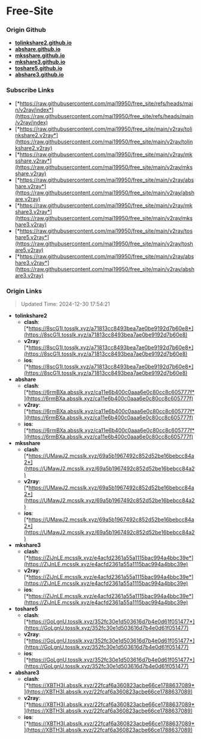 # Free-Site

### Origin Github

- [**tolinkshare2.github.io**](https://github.com/tolinkshare2/tolinkshare2.github.io)
- [**abshare.github.io**](https://github.com/abshare/abshare.github.io)
- [**mksshare.github.io**](https://github.com/mksshare/mksshare.github.io)
- [**mkshare3.github.io**](https://github.com/mkshare3/mkshare3.github.io)
- [**toshare5.github.io**](https://github.com/toshare5/toshare5.github.io)
- [**abshare3.github.io**](https://github.com/abshare3/abshare3.github.io)

### Subscribe Links

- [*https://raw.githubusercontent.com/mai19950/free_site/refs/heads/main/v2ray/index*](https://raw.githubusercontent.com/mai19950/free_site/refs/heads/main/v2ray/index)
- [*https://raw.githubusercontent.com/mai19950/free_site/main/v2ray/tolinkshare2.v2ray*](https://raw.githubusercontent.com/mai19950/free_site/main/v2ray/tolinkshare2.v2ray)
- [*https://raw.githubusercontent.com/mai19950/free_site/main/v2ray/mksshare.v2ray*](https://raw.githubusercontent.com/mai19950/free_site/main/v2ray/mksshare.v2ray)
- [*https://raw.githubusercontent.com/mai19950/free_site/main/v2ray/abshare.v2ray*](https://raw.githubusercontent.com/mai19950/free_site/main/v2ray/abshare.v2ray)
- [*https://raw.githubusercontent.com/mai19950/free_site/main/v2ray/mkshare3.v2ray*](https://raw.githubusercontent.com/mai19950/free_site/main/v2ray/mkshare3.v2ray)
- [*https://raw.githubusercontent.com/mai19950/free_site/main/v2ray/toshare5.v2ray*](https://raw.githubusercontent.com/mai19950/free_site/main/v2ray/toshare5.v2ray)
- [*https://raw.githubusercontent.com/mai19950/free_site/main/v2ray/abshare3.v2ray*](https://raw.githubusercontent.com/mai19950/free_site/main/v2ray/abshare3.v2ray)

### Origin Links

> Updated Time: 2024-12-30 17:54:21

- **tolinkshare2**
  - **clash**: [*https://8scG1I.tosslk.xyz/a71813cc8493bea7ae0be9192d7b60e8*](https://8scG1I.tosslk.xyz/a71813cc8493bea7ae0be9192d7b60e8)
  - **v2ray**: [*https://8scG1I.tosslk.xyz/a71813cc8493bea7ae0be9192d7b60e8*](https://8scG1I.tosslk.xyz/a71813cc8493bea7ae0be9192d7b60e8)
  - **ios**: [*https://8scG1I.tosslk.xyz/a71813cc8493bea7ae0be9192d7b60e8*](https://8scG1I.tosslk.xyz/a71813cc8493bea7ae0be9192d7b60e8)
- **abshare**
  - **clash**: [*https://6rmBXa.absslk.xyz/ca11e6b400c0aaa6e0c80cc8c605777f*](https://6rmBXa.absslk.xyz/ca11e6b400c0aaa6e0c80cc8c605777f)
  - **v2ray**: [*https://6rmBXa.absslk.xyz/ca11e6b400c0aaa6e0c80cc8c605777f*](https://6rmBXa.absslk.xyz/ca11e6b400c0aaa6e0c80cc8c605777f)
  - **ios**: [*https://6rmBXa.absslk.xyz/ca11e6b400c0aaa6e0c80cc8c605777f*](https://6rmBXa.absslk.xyz/ca11e6b400c0aaa6e0c80cc8c605777f)
- **mksshare**
  - **clash**: [*https://UMawJ2.mcsslk.xyz/69a5b1967492c852d52be16bebcc84a2*](https://UMawJ2.mcsslk.xyz/69a5b1967492c852d52be16bebcc84a2)
  - **v2ray**: [*https://UMawJ2.mcsslk.xyz/69a5b1967492c852d52be16bebcc84a2*](https://UMawJ2.mcsslk.xyz/69a5b1967492c852d52be16bebcc84a2)
  - **ios**: [*https://UMawJ2.mcsslk.xyz/69a5b1967492c852d52be16bebcc84a2*](https://UMawJ2.mcsslk.xyz/69a5b1967492c852d52be16bebcc84a2)
- **mkshare3**
  - **clash**: [*https://ZiJnLE.mcsslk.xyz/e4acfd2361a55a1115bac994a4bbc39e*](https://ZiJnLE.mcsslk.xyz/e4acfd2361a55a1115bac994a4bbc39e)
  - **v2ray**: [*https://ZiJnLE.mcsslk.xyz/e4acfd2361a55a1115bac994a4bbc39e*](https://ZiJnLE.mcsslk.xyz/e4acfd2361a55a1115bac994a4bbc39e)
  - **ios**: [*https://ZiJnLE.mcsslk.xyz/e4acfd2361a55a1115bac994a4bbc39e*](https://ZiJnLE.mcsslk.xyz/e4acfd2361a55a1115bac994a4bbc39e)
- **toshare5**
  - **clash**: [*https://GoLgnU.tosslk.xyz/352fc30e1d503616d7b4e0d61f051477*](https://GoLgnU.tosslk.xyz/352fc30e1d503616d7b4e0d61f051477)
  - **v2ray**: [*https://GoLgnU.tosslk.xyz/352fc30e1d503616d7b4e0d61f051477*](https://GoLgnU.tosslk.xyz/352fc30e1d503616d7b4e0d61f051477)
  - **ios**: [*https://GoLgnU.tosslk.xyz/352fc30e1d503616d7b4e0d61f051477*](https://GoLgnU.tosslk.xyz/352fc30e1d503616d7b4e0d61f051477)
- **abshare3**
  - **clash**: [*https://XBTH3I.absslk.xyz/22fcaf6a360823acbe66ce1788637089*](https://XBTH3I.absslk.xyz/22fcaf6a360823acbe66ce1788637089)
  - **v2ray**: [*https://XBTH3I.absslk.xyz/22fcaf6a360823acbe66ce1788637089*](https://XBTH3I.absslk.xyz/22fcaf6a360823acbe66ce1788637089)
  - **ios**: [*https://XBTH3I.absslk.xyz/22fcaf6a360823acbe66ce1788637089*](https://XBTH3I.absslk.xyz/22fcaf6a360823acbe66ce1788637089)
